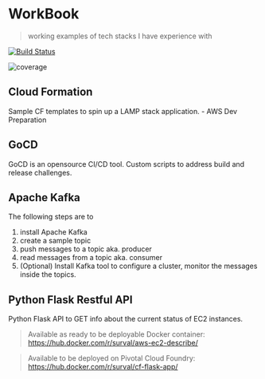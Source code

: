 # WorkBook 
> working examples of tech stacks I have experience with

[![Build Status](https://travis-ci.org/suryaval/workbook.svg?branch=master)](https://travis-ci.org/suryaval/workbook)

![coverage](https://img.shields.io/badge/coverage-80%25-yellowgreen.svg?maxAge=2592000)

## Cloud Formation
Sample CF templates to spin up a LAMP stack application. - AWS Dev Preparation

## GoCD
GoCD is an opensource CI/CD tool.
Custom scripts to address build and release challenges.

## Apache Kafka
The following steps are to 
1. install Apache Kafka
2. create a sample topic 
3. push messages to a topic aka. producer
4. read messages from a topic aka. consumer
5. (Optional) Install Kafka tool to configure a cluster, monitor the messages inside the topics.

## Python Flask Restful API
Python Flask API to GET info about the current status of EC2 instances.
> Available as ready to be deployable Docker container: https://hub.docker.com/r/surval/aws-ec2-describe/

> Available to be deployed on Pivotal Cloud Foundry: https://hub.docker.com/r/surval/cf-flask-app/
